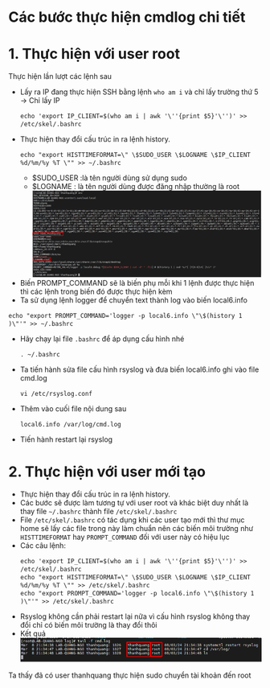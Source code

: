 # Các bước thực hiện cmdlog chi tiết
# 1. Thực hiện với user root
Thực hiện lần lượt các lệnh sau
- Lấy ra IP đang thực hiện SSH bằng lệnh `who am i` và chỉ lấy trường thứ 5 -> Chỉ lấy IP 
    ```
    echo 'export IP_CLIENT=$(who am i | awk '\''{print $5}'\'')' >> /etc/skel/.bashrc
    ```
- Thực hiện thay đổi cấu trúc in ra lệnh history.
    ```
    echo "export HISTTIMEFORMAT=\" \$SUDO_USER \$LOGNAME \$IP_CLIENT %d/%m/%y %T \"" >> ~/.bashrc
    ```
    - $SUDO_USER :là tên người dùng sử dụng sudo
    - $LOGNAME : là tên người dùng được đăng nhập thường là root
    ![Alt](/thuctap/anh/Screenshot_791.png)
- Biến PROMPT_COMMAND sẽ là biến phụ mỗi khi 1 lệnh được thực hiện thì các lệnh trong biến đó được thực hiện kèm
- Ta sử dụng lệnh logger để chuyển text thành log vào biến local6.info
```
echo "export PROMPT_COMMAND='logger -p local6.info \"\$(history 1 )\"'" >> ~/.bashrc
```
- Hãy chạy lại file `.bashrc` để áp dụng cấu hình nhé
  ```
  . ~/.bashrc
  ```
- Ta tiến hành sửa file cấu hình rsyslog và đưa biến local6.info ghi vào file cmd.log
  ```
  vi /etc/rsyslog.conf
  ```
- Thêm vào cuối file nội dung sau
  ```
  local6.info /var/log/cmd.log
  ```
- Tiến hành restart lại rsyslog
# 2. Thực hiện với user mới tạo
- Thực hiện thay đổi cấu trúc in ra lệnh history.
- Các bước sẽ được làm tương tự với user root và khác biệt duy nhất là thay file `~/.bashrc` thành file `/etc/skel/.bashrc`
- File `/etc/skel/.bashrc` có tác dụng khi các user tạo mới thì thư mục home sẽ lấy các file trong này làm chuẩn nên các biến môi trường như `HISTTIMEFORMAT` hay `PROMPT_COMMAND` đối với user này có hiệu lục
- Các câu lệnh:
    ```
    echo 'export IP_CLIENT=$(who am i | awk '\''{print $5}'\'')' >> /etc/skel/.bashrc
    echo "export HISTTIMEFORMAT=\" \$SUDO_USER \$LOGNAME \$IP_CLIENT %d/%m/%y %T \"" >> /etc/skel/.bashrc
    echo "export PROMPT_COMMAND='logger -p local6.info \"\$(history 1 )\"'" >> /etc/skel/.bashrc
    ```
- Rsyslog không cần phải restart lại nữa vì cấu hình rsyslog không thay đổi chỉ có biến môi trường là thay đổi thôi
- Kết quả 
  ![Alt](/thuctap/anh/Screenshot_792.png)

Ta thấy đã có user thanhquang thực hiện sudo chuyển tài khoản đến root
